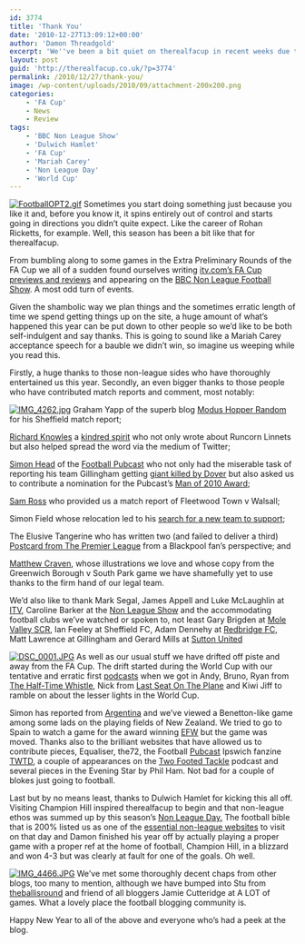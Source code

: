 ```yaml
---
id: 3774
title: 'Thank You'
date: '2010-12-27T13:09:12+00:00'
author: 'Damon Threadgold'
excerpt: 'We''ve been a bit quiet on therealfacup in recent weeks due to other commitments. Well, this isn''t our real job you know? We''ll be back up and running in the new year when the FA Vase and/or Trophy will no doubt get our attention and we''ll hopefully be spreading our wings further afield.'
layout: post
guid: 'http://therealfacup.co.uk/?p=3774'
permalink: /2010/12/27/thank-you/
image: /wp-content/uploads/2010/09/attachment-200x200.png
categories:
    - 'FA Cup'
    - News
    - Review
tags:
    - 'BBC Non League Show'
    - 'Dulwich Hamlet'
    - 'FA Cup'
    - 'Mariah Carey'
    - 'Non League Day'
    - 'World Cup'
---
```


[![FootballOPT2.gif](http://lh5.ggpht.com/_3L4_Y2OBz2M/SrvpH9xaQiI/AAAAAAAAAt4/U4oD1dlr6MI/s320/FootballOPT2.png)](http://lh5.ggpht.com/_3L4_Y2OBz2M/SrvpH9xaQiI/AAAAAAAAAt4/U4oD1dlr6MI/w800/FootballOPT2.png) Sometimes you start doing something just because you like it and, before you know it, it spins entirely out of control and starts going in directions you didn’t quite expect. Like the career of Rohan Ricketts, for example. Well, this season has been a bit like that for therealfacup.

From bumbling along to some games in the Extra Preliminary Rounds of the FA Cup we all of a sudden found ourselves writing [itv.com’s FA Cup previews and reviews](http://www.itv.com/sport/football/facup/news/facup4throundqualifyingpreview/) and appearing on the [BBC Non League Football Show](http://news.bbc.co.uk/local/london/hi/tv_and_radio/newsid_8176000/8176112.stm). A most odd turn of events.

Given the shambolic way we plan things and the sometimes erratic length of time we spend getting things up on the site, a huge amount of what’s happened this year can be put down to other people so we’d like to be both self-indulgent and say thanks. This is going to sound like a Mariah Carey acceptance speech for a bauble we didn’t win, so imagine us weeping while you read this.

Firstly, a huge thanks to those non-league sides who have thoroughly entertained us this year. Secondly, an even bigger thanks to those people who have contributed match reports and comment, most notably:

[![IMG_4262.jpg](http://lh6.ggpht.com/_3L4_Y2OBz2M/TMQNBDiBCaI/AAAAAAAAC7I/f1H1g8D6pPE/s320/IMG_4262.jpg)](http://lh6.ggpht.com/_3L4_Y2OBz2M/TMQNBDiBCaI/AAAAAAAAC7I/f1H1g8D6pPE/w800/IMG_4262.jpg) Graham Yapp of the superb blog [Modus Hopper Random](http://www.modushopperrandom.blogspot.com/) for his Sheffield match report;

[Richard Knowles](http://twitter.com/#!/richthemaster) a [kindred spirit](http://runcorn2wembley.blogspot.com/) who not only wrote about Runcorn Linnets but also helped spread the word via the medium of Twitter;

[Simon Head](http://twitter.com/#!/simonhead) of the [Football Pubcast](http://footballpubcast.clubfans.co.uk/) who not only had the miserable task of reporting his team Gillingham getting [giant killed by Dover](http://therealfacup.co.uk/2010/11/07/karma-bites-back/) but also asked us to contribute a nomination for the Pubcast’s [Man of 2010 Award](http://footballpubcast.clubfans.co.uk/2010/12/18/men-of-2010-paul-robinson/);

[Sam Ross](http://samross-aspiringtobe.blogspot.com/) who provided us a match report of Fleetwood Town v Walsall;

Simon Field whose relocation led to his [search for a new team to support](http://therealfacup.co.uk/2010/09/26/lookingforlightning/);

The Elusive Tangerine who has written two (and failed to deliver a third) [Postcard from The Premier League](http://therealfacup.co.uk/2010/09/07/postcards-from-the-premier-league-2/) from a Blackpool fan’s perspective; and

[Matthew Craven](http://matthewcravenillustration.com/), whose illustrations we love and whose copy from the Greenwich Borough v South Park game we have shamefully yet to use thanks to the firm hand of our legal team.

We’d also like to thank Mark Segal, James Appell and Luke McLaughlin at [ITV](http://twitter.com/#!/itvfootball), Caroline Barker at the [Non League Show](http://news.bbc.co.uk/local/london/hi/tv_and_radio/newsid_8176000/8176112.stm) and the accommodating football clubs we’ve watched or spoken to, not least Gary Brigden at [Mole Valley SCR](http://www.pitchero.com/clubs/molevalleyscr/), Ian Feeley at Sheffield FC, Adam Dennehy at [Redbridge FC, ](http://www.redbridgefc.com/)Matt Lawrence at Gillingham and Gerard Mills at [Sutton United](http://www.suttonunited.net/)

[![DSC_0001.JPG](http://lh6.ggpht.com/_3L4_Y2OBz2M/TPOmKlYYezI/AAAAAAAADU4/thwWlgwRnc8/s320/DSC_0001.JPG)](http://lh6.ggpht.com/_3L4_Y2OBz2M/TPOmKlYYezI/AAAAAAAADU4/thwWlgwRnc8/w800/DSC_0001.JPG) As well as our usual stuff we have drifted off piste and away from the FA Cup. The drift started during the World Cup with our tentative and erratic first [podcasts](http://itunes.apple.com/gb/podcast/the-real-world-cup/id376720582) when we got in Andy, Bruno, Ryan from [The Half-Time Whistle](http://halftimewhistle.wordpress.com/), Nick from [Last Seat On The Plane](http://lastseatontheplane.wordpress.com/) and Kiwi Jiff to ramble on about the lesser lights in the World Cup.

Simon has reported from [Argentina](http://therealfacup.co.uk/2010/04/22/new-manager-saves-rivers-day/) and we’ve viewed a Benetton-like game among some lads on the playing fields of New Zealand. We tried to go to Spain to watch a game for the award winning [EFW](http://europeanfootballweekends.blogspot.com/) but the game was moved. Thanks also to the brilliant websites that have allowed us to contribute pieces, Equaliser, the72, the Football [Pubcast](http://footballpubcast.clubfans.co.uk/2010/12/18/men-of-2010-paul-robinson/) Ipswich fanzine [TWTD](http://www.twtd.co.uk/news.php?storyid=16953), a couple of appearances on the [Two Footed Tackle](http://twofootedtackle.com/) podcast and several pieces in the Evening Star by Phil Ham. Not bad for a couple of blokes just going to football.

Last but by no means least, thanks to Dulwich Hamlet for kicking this all off. Visiting Champion Hill inspired therealfacup to begin and that non-league ethos was summed up by this season’s [Non League Day.](http://www.nonleagueday.co.uk/) The football bible that is 200% listed us as one of the [essential non-league websites](http://www.twohundredpercent.net/?p=8791) to visit on that day and Damon finished his year off by actually playing a proper game with a proper ref at the home of football, Champion Hill, in a blizzard and won 4-3 but was clearly at fault for one of the goals. Oh well.

[![IMG_4466.JPG](http://lh3.ggpht.com/_3L4_Y2OBz2M/SpxQqVERgJI/AAAAAAAAAWU/qbqgd2PhLqA/s320/IMG_4466.JPG)](http://lh3.ggpht.com/_3L4_Y2OBz2M/SpxQqVERgJI/AAAAAAAAAWU/qbqgd2PhLqA/w800/IMG_4466.JPG) We’ve met some thoroughly decent chaps from other blogs, too many to mention, although we have bumped into Stu from [theballisround](http://theballisround.co.uk/) and friend of all bloggers Jamie Cutteridge at A LOT of games. What a lovely place the football blogging community is.

Happy New Year to all of the above and everyone who’s had a peek at the blog.